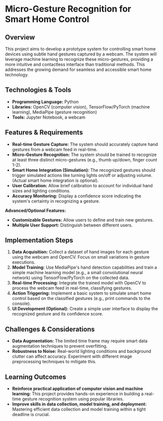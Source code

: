 # Micro-Gesture Recognition for Smart Home Control

## Overview

This project aims to develop a prototype system for controlling smart home devices using subtle hand gestures captured by a webcam. The system will leverage machine learning to recognize these micro-gestures, providing a more intuitive and contactless interface than traditional methods. This addresses the growing demand for seamless and accessible smart home technology.

## Technologies & Tools

* **Programming Language:** Python
* **Libraries:** OpenCV (computer vision), TensorFlow/PyTorch (machine learning), MediaPipe (gesture recognition)
* **Tools:** Jupyter Notebook, a webcam


## Features & Requirements

- **Real-time Gesture Capture:**  The system should accurately capture hand gestures from a webcam feed in real-time.
- **Micro-Gesture Recognition:**  The system should be trained to recognize at least three distinct micro-gestures (e.g., thumb up/down, finger count 1-2).
- **Smart Home Integration (Simulation):** The recognized gestures should trigger simulated actions like turning lights on/off or adjusting volume.  (Actual smart home integration is optional).
- **User Calibration:** Allow brief calibration to account for individual hand sizes and lighting conditions.
- **Accuracy Monitoring:**  Display a confidence score indicating the system's certainty in recognizing a gesture.

**Advanced/Optional Features:**

- **Customizable Gestures:** Allow users to define and train new gestures.
- **Multiple User Support:**  Distinguish between different users.


## Implementation Steps

1. **Data Acquisition:** Collect a dataset of hand images for each gesture using the webcam and OpenCV.  Focus on small variations in gesture executions.
2. **Model Training:** Use MediaPipe's hand detection capabilities and train a simple machine learning model (e.g., a small convolutional neural network) using TensorFlow/PyTorch on the collected data.
3. **Real-time Processing:** Integrate the trained model with OpenCV to process the webcam feed in real-time, classifying gestures.
4. **Action Triggering:** Implement a basic system to simulate smart home control based on the classified gestures (e.g., print commands to the console).
5. **UI Development (Optional):**  Create a simple user interface to display the recognized gesture and its confidence score.


## Challenges & Considerations

- **Data Augmentation:**  The limited time frame may require smart data augmentation techniques to prevent overfitting.
- **Robustness to Noise:**  Real-world lighting conditions and background clutter can affect accuracy.  Experiment with different image preprocessing techniques to mitigate this.


## Learning Outcomes

- **Reinforce practical application of computer vision and machine learning:** This project provides hands-on experience in building a real-time gesture recognition system using popular libraries.
- **Improve skills in data collection, model training, and deployment:** Mastering efficient data collection and model training within a tight deadline is crucial.

